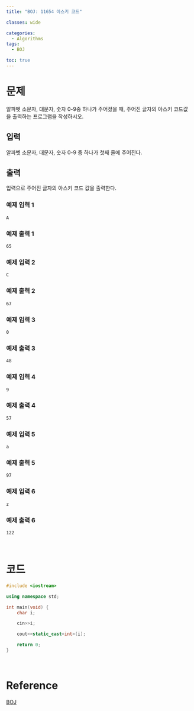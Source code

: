 ```yaml
---
title: "BOJ: 11654 아스키 코드"

classes: wide

categories:
  - Algorithms
tags:
  - BOJ

toc: true
---
```


# 문제

알파벳 소문자, 대문자, 숫자 0-9중 하나가 주어졌을 때, 주어진 글자의 아스키 코드값을 출력하는 프로그램을 작성하시오.

## 입력

알파벳 소문자, 대문자, 숫자 0-9 중 하나가 첫째 줄에 주어진다.

## 출력

입력으로 주어진 글자의 아스키 코드 값을 출력한다.

### 예제 입력 1

```shell
A
```

### 예제 출력 1

```shell
65
```

### 예제 입력 2

```shell
C
```

### 예제 출력 2

```shell
67
```

### 예제 입력 3

```shell
0
```

### 예제 출력 3

```shell
48
```

### 예제 입력 4

```shell
9
```

### 예제 출력 4

```shell
57
```

### 예제 입력 5

```shell
a
```

### 예제 출력 5

```shell
97
```

### 예제 입력 6

```shell
z
```

### 예제 출력 6

```shell
122
```

<br/>

# 코드

```cpp
#include <iostream>

using namespace std;

int main(void) {
    char i;

    cin>>i;

    cout<<static_cast<int>(i);

    return 0;
}
```

<br />

# Reference

[BOJ](https://www.acmicpc.net/problem/11654)
